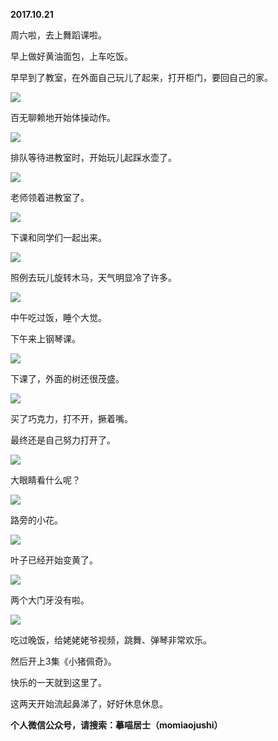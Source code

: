 
          
            
**2017.10.21**

周六啦，去上舞蹈课啦。

早上做好黄油面包，上车吃饭。

早早到了教室，在外面自己玩儿了起来，打开柜门，要回自己的家。




![](//upload-images.jianshu.io/upload_images/51001-9ac39263fb2bf4e2.jpg)




百无聊赖地开始体操动作。




![](//upload-images.jianshu.io/upload_images/51001-2d034c55956575d2.jpg)




排队等待进教室时，开始玩儿起踩水壶了。




![](//upload-images.jianshu.io/upload_images/51001-bc4ae57cc54ff5cc.jpg)




老师领着进教室了。




![](//upload-images.jianshu.io/upload_images/51001-0e9c17be7a0c12a9.jpg)




下课和同学们一起出来。




![](//upload-images.jianshu.io/upload_images/51001-3a4103f314737ee5.jpg)




照例去玩儿旋转木马，天气明显冷了许多。




![](//upload-images.jianshu.io/upload_images/51001-033bdcd914de5af5.jpg)




中午吃过饭，睡个大觉。

下午来上钢琴课。




![](//upload-images.jianshu.io/upload_images/51001-01fff884e0de890c.jpg)




下课了，外面的树还很茂盛。




![](//upload-images.jianshu.io/upload_images/51001-12da35bc898e2580.jpg)




买了巧克力，打不开，撅着嘴。

最终还是自己努力打开了。




![](//upload-images.jianshu.io/upload_images/51001-2b4255bf4a8d6c54.jpg)




大眼睛看什么呢？




![](//upload-images.jianshu.io/upload_images/51001-a25c7cff763d7822.jpg)




路旁的小花。




![](//upload-images.jianshu.io/upload_images/51001-969ab55bf7324efb.jpg)




叶子已经开始变黄了。




![](//upload-images.jianshu.io/upload_images/51001-d79aacf1d085df9c.jpg)




两个大门牙没有啦。




![](//upload-images.jianshu.io/upload_images/51001-3db6cf8c30dc4cfa.jpg)




吃过晚饭，给姥姥姥爷视频，跳舞、弹琴非常欢乐。

然后开上3集《小猪佩奇》。

快乐的一天就到这里了。

这两天开始流起鼻涕了，好好休息休息。


**个人微信公众号，请搜索：摹喵居士（momiaojushi）**

          
        